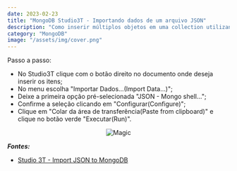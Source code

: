 ```yaml
---
date: 2023-02-23
title: "MongoDB Studio3T - Importando dados de um arquivo JSON"
description: "Como inserir múltiplos objetos em uma collection utilizando o Studio3T"
category: "MongoDB"
image: "/assets/img/cover.png"
---
```


Passo a passo:

- No Studio3T clique com o botão direito no documento onde deseja inserir os itens;
- No menu escolha "Importar Dados...(Import Data...)";
- Deixe a primeira opção pré-selecionada "JSON - Mongo shell...";
- Confirme a seleção clicando em "Configurar(Configure)";
- Clique em "Colar da área de transferência(Paste from clipboard)" e clique no botão verde "Executar(Run)".

<div class="smallSize" align="center">

![Magic](https://media1.tenor.com/images/a3ef12891434d1a97d124c7faf633904/tenor.gif)

</div>

**_Fontes:_**

- <a href="https://studio3t.com/knowledge-base/articles/mongodb-import-json-csv-bson/#import-json-to-mongodb" target="_blank" rel="noopener noreferrer">Studio 3T - Import JSON to MongoDB</a>

